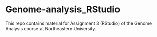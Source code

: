 # Genome-analysis_RStudio
This repo contains material for Assignment 3 (RStudio) of the Genome Analysis course at Northeastern University.
